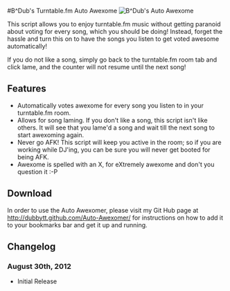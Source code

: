 #B^Dub's Turntable.fm Auto Awexome
![B^Dub's Auto Awexome](http://www.pinnacleofdestruction.net/tt/images/aa-small.png)

This script allows you to enjoy turntable.fm music without getting paranoid about voting for every song, which you should be doing! Instead, forget the hassle and turn this on to have the songs you listen to get voted awesome automatically!

If you do not like a song, simply go back to the turntable.fm room tab and click lame, and the counter will not resume until the next song!

## Features

* Automatically votes awexome for every song you listen to in your turntable.fm room.
* Allows for song laming. If you don't like a song, this script isn't like others. It will see that you lame'd a song and wait till the next song to start awexoming again.
* Never go AFK! This script will keep you active in the room; so if you are working while DJ'ing, you can be sure you will never get booted for being AFK.
* Awexome is spelled with an X, for eXtremely awexome and don't you question it :-P

## Download

In order to use the Auto Awexomer, please visit my Git Hub page at http://dubbytt.github.com/Auto-Awexomer/ for instructions on how to add it to your bookmarks bar and get it up and running.

## Changelog

### August 30th, 2012
* Initial Release